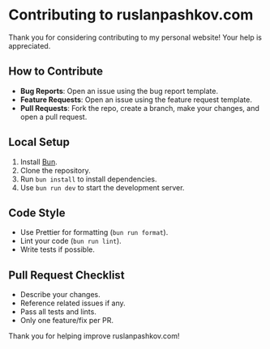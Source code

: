 # Contributing to ruslanpashkov.com

Thank you for considering contributing to my personal website! Your help is appreciated.

## How to Contribute

- **Bug Reports**: Open an issue using the bug report template.
- **Feature Requests**: Open an issue using the feature request template.
- **Pull Requests**: Fork the repo, create a branch, make your changes, and open a pull request.

## Local Setup

1. Install [Bun](https://bun.sh/).
2. Clone the repository.
3. Run `bun install` to install dependencies.
4. Use `bun run dev` to start the development server.

## Code Style

- Use Prettier for formatting (`bun run format`).
- Lint your code (`bun run lint`).
- Write tests if possible.

## Pull Request Checklist

- Describe your changes.
- Reference related issues if any.
- Pass all tests and lints.
- Only one feature/fix per PR.

Thank you for helping improve ruslanpashkov.com!
